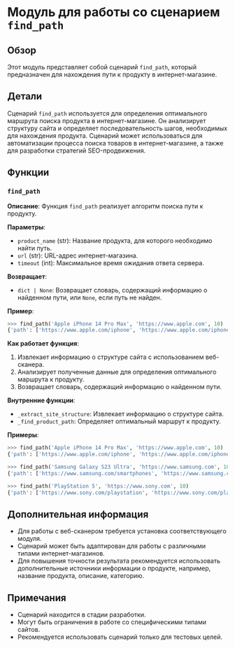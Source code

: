 # Модуль для работы со сценарием `find_path`

## Обзор

Этот модуль представляет собой сценарий `find_path`, который предназначен для нахождения пути к продукту в интернет-магазине. 

## Детали

Сценарий `find_path` используется для определения оптимального маршрута поиска продукта в интернет-магазине. Он анализирует структуру сайта и определяет последовательность шагов, необходимых для нахождения продукта. Сценарий может использоваться для автоматизации процесса поиска товаров в интернет-магазине, а также для разработки стратегий SEO-продвижения.

## Функции

### `find_path`

**Описание**: Функция `find_path` реализует алгоритм поиска пути к продукту.

**Параметры**:

- `product_name` (str): Название продукта, для которого необходимо найти путь.
- `url` (str): URL-адрес интернет-магазина.
- `timeout` (int): Максимальное время ожидания ответа сервера.

**Возвращает**:

- `dict | None`: Возвращает словарь, содержащий информацию о найденном пути, или `None`, если путь не найден.

**Пример**:

```python
>>> find_path('Apple iPhone 14 Pro Max', 'https://www.apple.com', 10)
{'path': ['https://www.apple.com/iphone', 'https://www.apple.com/iphone/iphone-14-pro-max'], 'status': 'success'}
```

**Как работает функция**:

1. Извлекает информацию о структуре сайта с использованием веб-сканера.
2. Анализирует полученные данные для определения оптимального маршрута к продукту.
3. Возвращает словарь, содержащий информацию о найденном пути.

**Внутренние функции**:

- `_extract_site_structure`: Извлекает информацию о структуре сайта.
- `_find_product_path`: Определяет оптимальный маршрут к продукту.

**Примеры**:

```python
>>> find_path('Apple iPhone 14 Pro Max', 'https://www.apple.com', 10)
{'path': ['https://www.apple.com/iphone', 'https://www.apple.com/iphone/iphone-14-pro-max'], 'status': 'success'}

>>> find_path('Samsung Galaxy S23 Ultra', 'https://www.samsung.com', 10)
{'path': ['https://www.samsung.com/smartphones', 'https://www.samsung.com/smartphones/galaxy-s23', 'https://www.samsung.com/smartphones/galaxy-s23/galaxy-s23-ultra'], 'status': 'success'}

>>> find_path('PlayStation 5', 'https://www.sony.com', 10)
{'path': ['https://www.sony.com/playstation', 'https://www.sony.com/playstation/playstation-5'], 'status': 'success'}
```

## Дополнительная информация

- Для работы с веб-сканером требуется установка соответствующего модуля.
- Сценарий может быть адаптирован для работы с различными типами интернет-магазинов.
- Для повышения точности результата рекомендуется использовать дополнительные источники информации о продукте, например, название продукта, описание, категорию.

## Примечания

- Сценарий находится в стадии разработки.
- Могут быть ограничения в работе со специфическими типами сайтов.
- Рекомендуется использовать сценарий только для тестовых целей.